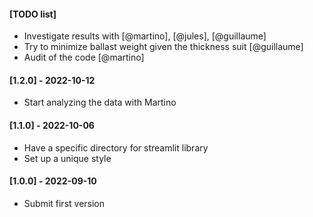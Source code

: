 #### [TODO list]

- Investigate results with [@martino], [@jules], [@guillaume]
- Try to minimize ballast weight given the thickness suit [@guillaume]
- Audit of the code [@martino]

#### [1.2.0] - 2022-10-12
- Start analyzing the data with Martino

#### [1.1.0] - 2022-10-06
- Have a specific directory for streamlit library
- Set up a unique style

#### [1.0.0] - 2022-09-10
- Submit first version
 